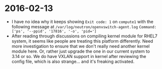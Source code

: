 # 2016-02-13
* I have no idea why it keeps showing `Exit code: 1` on `compute1` with the following message at `/var/log/neutron/openvswitch-agent.log`
  ```Command: ['ps', '--ppid', '17816', '-o', 'pid=']```
* After reading through discussions on compiling kernel module for RHEL7 system, it seems like people are treating this platform differently. Need more investigation to ensure that we don't really need another kernel module here. Or, rather just upgrade the one in our current system to 3.14 or so. We do have VXLAN support in kernel after reviewing the config file, which is also strange... and it's freaking activated.
